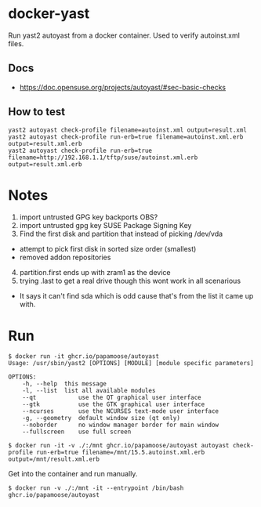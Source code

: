 # docker-yast
Run yast2 autoyast from a docker container. Used to verify autoinst.xml files.


## Docs
* https://doc.opensuse.org/projects/autoyast/#sec-basic-checks

## How to test

```
yast2 autoyast check-profile filename=autoinst.xml output=result.xml
yast2 autoyast check-profile run-erb=true filename=autoinst.xml.erb output=result.xml.erb
yast2 autoyast check-profile run-erb=true filename=http://192.168.1.1/tftp/suse/autoinst.xml.erb output=result.xml.erb
```

# Notes

1. import untrusted GPG key backports OBS?
2. import untrusted gpg key SUSE Package Signing Key
3. Find the first disk and partition that instead of picking /dev/vda
  - attempt to pick first disk in sorted size order (smallest)
  - removed addon repositories
4. partition.first ends up with zram1 as the device
5. trying .last to get a real drive though this wont work in all scenarious
  - It says it can't find sda which is odd cause that's from the list it came up with.



# Run

```
$ docker run -it ghcr.io/papamoose/autoyast 
Usage: /usr/sbin/yast2 [OPTIONS] [MODULE] [module specific parameters]

OPTIONS:
	-h, --help	this message
	-l, --list	list all available modules
	--qt            use the QT graphical user interface
	--gtk           use the GTK graphical user interface
	--ncurses       use the NCURSES text-mode user interface
	-g, --geometry	default window size (qt only)
	--noborder      no window manager border for main window
	--fullscreen    use full screen
```

```
$ docker run -it -v ./:/mnt ghcr.io/papamoose/autoyast autoyast check-profile run-erb=true filename=/mnt/15.5.autoinst.xml.erb output=/mnt/result.xml.erb
```

Get into the container and run manually.
```
$ docker run -v ./:/mnt -it --entrypoint /bin/bash ghcr.io/papamoose/autoyast
```

